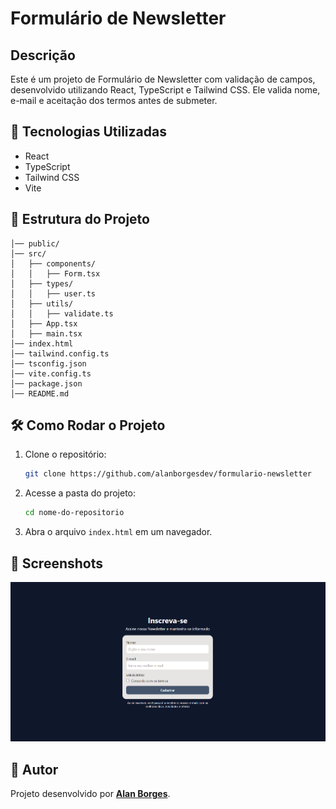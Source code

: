 # Formulário de Newsletter

## Descrição

Este é um projeto de Formulário de Newsletter com validação de campos, desenvolvido utilizando React, TypeScript e Tailwind CSS. Ele valida nome, e-mail e aceitação dos termos antes de submeter.

## 📌 Tecnologias Utilizadas

- React
- TypeScript
- Tailwind CSS
- Vite

## 📂 Estrutura do Projeto

```formulario-validacao/
│── public/
│── src/
│   ├── components/
│   │   ├── Form.tsx
│   ├── types/
│   │   ├── user.ts
│   ├── utils/
│   │   ├── validate.ts
│   ├── App.tsx
│   ├── main.tsx
│── index.html
│── tailwind.config.ts
│── tsconfig.json
│── vite.config.ts
│── package.json
│── README.md

```

## 🛠 Como Rodar o Projeto

1. Clone o repositório:
   ```sh
   git clone https://github.com/alanborgesdev/formulario-newsletter
   ```
2. Acesse a pasta do projeto:
   ```sh
   cd nome-do-repositorio
   ```
3. Abra o arquivo `index.html` em um navegador.

## 📸 Screenshots

![Preview do Projeto](./src/images/preview.png)

## 📌 Autor  

Projeto desenvolvido por **[Alan Borges](https://github.com/alanborgesdev)**.